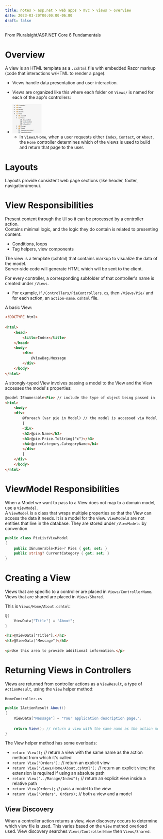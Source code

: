 ```yaml
---
title: notes > asp.net > web apps > mvc > views > overview
date: 2023-03-20T00:00:00-06:00
draft: false
---
```


From Pluralsight/ASP.NET Core 6 Fundamentals

# Overview
A view is an HTML template as a `.cshtml` file with embedded Razor markup (code that interactions w/HTML to render a page).
- Views handle data presentation and user interaction.
- Views are organized like this where each folder on `Views/` is named for each of the app's controllers:
- <img src="view-folder-structure.png" width="20%" height="20%">   
	
    - In `Views/Home`, when a user requests either `Index`, `Contact`, or `About`, the `Home` controller determines which of the views is used to build and return that page to the user.

# Layouts
Layouts provide consistent web page sections (like header, footer, navigation/menu).

# View Responsibilities
Present content through the UI so it can be processed by a controller action.  
Contains minimal logic, and the logic they do contain is related to presenting content.
- Conditions, loops
- Tag helpers, view components
	
The view is a template (cshtml) that contains markup to visualize the data of the model.  
Server-side code will generate HTML which will be sent to the client.

For every controller, a corresponding subfolder of that controller's name is created under `/Views`.  
- For example, if `/Controllers/PieControllers.cs`, then `/Views/Pie/` and for each action, an `action-name.cshtml` file.

A basic View:
```html
<!DOCTYPE html>

<html>
    <head>
        <title>Index</title>
    </head>
    <body>
        <div>
            @ViewBag.Message
        </div>
    </body>
</html>
```

A strongly-typed View involves passing a model to the View and the View accesses the model's properties:
```html
@model IEnumerable<Pie> // include the type of object being passed in
<html>
    <body>
    <div>
        @foreach (var pie in Model) // the model is accessed via Model
        {
        <div>
        <h2>@pie.Name</h2>
        <h3>@pie.Price.ToString("c")</h3>
        <h4>@pie>Category.CategoryName</h4>
        </div>
        }
    </div>
    </body>
</html>
```

# ViewModel Responsibilities
When a Model we want to pass to a View does not map to a domain model, use a `ViewModel`.  
A `ViewModel` is a class that wraps multiple properties so that the View can access the data it needs.  It is a model for the view.
`ViewModel`s are not entities that live in the database.  They are stored under `/ViewModels` by convention.
```cs
public class PieListViewModel
{
	public IEnumerable<Pie>? Pies { get; set; }
	public string? CurrentCategory { get; set; }
}
```

# Creating a View
Views that are specific to a controller are placed in `Views/ControllerName`.  Views that are shared are placed in `Views/Shared`.

This is `Views/Home/About.cshtml`:
```cs
@{
    ViewData["Title"] = "About";
}
```
```html
<h2>@ViewData["Title"].</h2>
<h3>@ViewData["Message"]</h3>

<p>Use this area to provide additional information.</p>
```

# Returning Views in Controllers
Views are returned from controller actions as a `ViewResult`, a type of `ActionResult`, using the `View` helper method:

`HomeController.cs`
```cs
public IActionResult About()
{
    ViewData["Message"] = "Your application description page.";

    return View(); // return a view with the same name as the action method from which it's called
}
```
The View helper method has some overloads:
- `return View();` // return a view with the same name as the action method from which it's called
- `return View("Orders");` // return an explicit view
- `return View("Views/Home/About.cshtml");` // return an explicit view; the extension is required if using an absolute path
- `return View("../Manage/Index");` // return an explicit view inside a relative path 
- `return View(Orders);` // pass a model to the view
- `return View("Orders", Orders);` // both a view and a model

## View Discovery
When a controller action returns a view, view discovery occurs to determine which view file is used.  This varies based on the `View` method overload used.  View discovery searches `Views/ControllerName` then `Views/Shared`.
